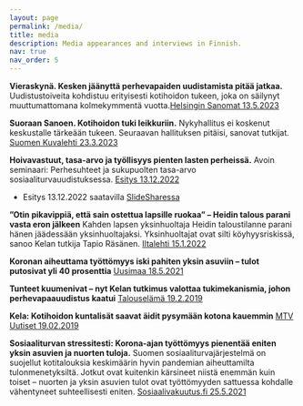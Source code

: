 ```yaml
---
layout: page
permalink: /media/
title: media
description: Media appearances and interviews in Finnish.
nav: true
nav_order: 5
---
```


**Vieraskynä. Kesken jäänyttä perhevapaiden uudistamista pitää jatkaa.** Uudistustoiveita kohdistuu erityisesti kotihoidon tukeen, joka on säilynyt muuttumattomana kolmekymmentä vuotta.[Helsingin Sanomat 13.5.2023](https://www.hs.fi/mielipide/art-2000009519848.html)

**Suoraan Sanoen. Kotihoidon tuki leikkuriin.** Nykyhallitus ei koskenut keskustalle tärkeään tukeen. Seuraavan hallituksen pitäisi, sanovat tutkijat.
[Suomen Kuvalehti 23.3.2023](https://suomenkuvalehti.fi/uutisviikko/marinin-hallitus-ei-koskenut-keskustan-vaalimaan-kotihoidon-tukeen-asia-tulee-pakostakin-seuraavan-hallituksen-poydalle/)

**Hoivavastuut, tasa-arvo ja työllisyys pienten lasten perheissä.** Avoin seminaari: Perhesuhteet ja sukupuolten tasa-arvo sosiaaliturvauudistuksessa.
[Esitys 13.12.2022](https://youtu.be/cl3qHvNLykM?t=795)

* Esitys 13.12.2022 saatavilla [SlideSharessa](https://www.slideshare.net/kelantutkimus/tapio-rsnen-hoivavastuut-tasaarvo-ja-tyllisyys-pienten-lasten-perheiss)

**”Otin pikavippiä, että sain ostettua lapsille ruokaa” – Heidin talous parani vasta eron jälkeen**
Kahden lapsen yksinhuoltaja Heidin taloustilanne parani hänen jäädessään yksinhuoltajaksi. Yksinhuoltajat ovat silti köyhyysriskissä, sanoo Kelan tutkija Tapio Räsänen.
[Iltalehti 15.1.2022](https://www.iltalehti.fi/kotimaa/a/0f45a215-97c7-40d6-9191-9e0b686d2ac8)

**Koronan aiheuttama työttömyys iski pahiten yksin asuviin – tulot putosivat yli 40 prosenttia** [Uusimaa 18.5.2021](https://www.uusimaa.fi/paikalliset/4149219)

**Tunteet kuumenivat – nyt Kelan tutkimus valottaa tukimekanismia, johon perhevapaauudistus kaatui** [Talouselämä 19.2.2019](https://www.talouselama.fi/uutiset/tunteet-kuumenivat-nyt-kelan-tutkimus-valottaa-tukimekanismia-johon-perhevapaauudistus-kaatui/c9b85734-cba3-3bf6-a971-63bd49aff9c2)

**Kela: Kotihoidon kuntalisät saavat äidit pysymään kotona kauemmin** [MTV Uutiset 19.02.2019](https://www.mtvuutiset.fi/artikkeli/kela-kotihoidon-kuntalisat-saavat-aidit-pysymaan-kotona-kauemmin/7289172)

**Sosiaaliturvan stressitesti: Korona-ajan työttömyys pienentää eniten yksin asuvien ja nuorten tuloja.** Suomen sosiaaliturvajärjestelmä on suojellut kotitalouksia keskimäärin hyvin pandemian aiheuttamilta tulonmenetyksiltä. Jotkut ovat kuitenkin kärsineet niistä enemmän kuin toiset – nuorten ja yksin asuvien tulot ovat työttömyyden sattuessa kohdalle vähentyneet suhteellisesti eniten. [Sosiaalivakuutus.fi 25.5.2021](https://sosiaalivakuutus.fi/sosiaaliturvan-stressitesti-korona-ajan-tyottomyys-pienentaa-eniten-yksin-asuvien-ja-nuorten-tuloja/)